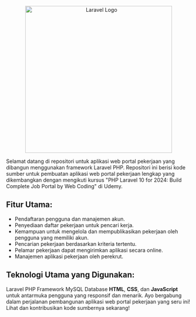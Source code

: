 <p align="center"><a href="https://laravel.com" target="_blank"><img src="https://raw.githubusercontent.com/laravel/art/master/logo-lockup/5%20SVG/2%20CMYK/1%20Full%20Color/laravel-logolockup-cmyk-red.svg" width="400" alt="Laravel Logo"></a></p>

Selamat datang di repositori untuk aplikasi web portal pekerjaan yang dibangun menggunakan framework Laravel PHP. Repositori ini berisi kode sumber untuk pembuatan aplikasi web portal pekerjaan lengkap yang dikembangkan dengan mengikuti kursus "PHP Laravel 10 for 2024: Build Complete Job Portal by Web Coding" di Udemy.

## Fitur Utama:

- Pendaftaran pengguna dan manajemen akun.
- Penyediaan daftar pekerjaan untuk pencari kerja.
- Kemampuan untuk mengelola dan mempublikasikan pekerjaan oleh pengguna yang memiliki akun.
- Pencarian pekerjaan berdasarkan kriteria tertentu.
- Pelamar pekerjaan dapat mengirimkan aplikasi secara online.
- Manajemen aplikasi pekerjaan oleh perekrut.

## Teknologi Utama yang Digunakan:

Laravel PHP Framework
MySQL Database
<strong>HTML</strong>, <strong>CSS</strong>, dan <strong>JavaScript</strong> untuk antarmuka pengguna yang responsif dan menarik.
Ayo bergabung dalam perjalanan pembangunan aplikasi web portal pekerjaan yang seru ini! Lihat dan kontribusikan kode sumbernya sekarang!
